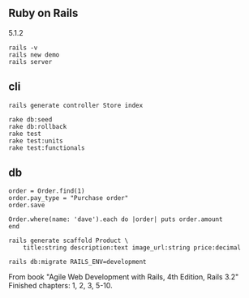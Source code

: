 Ruby on Rails
-
5.1.2

````
rails -v
rails new demo
rails server
````

## cli

````
rails generate controller Store index
````

````
rake db:seed
rake db:rollback
rake test
rake test:units
rake test:functionals
````

## db

````
order = Order.find(1)
order.pay_type = "Purchase order"
order.save

Order.where(name: 'dave').each do |order| puts order.amount
end
````

````
rails generate scaffold Product \
    title:string description:text image_url:string price:decimal

rails db:migrate RAILS_ENV=development
````

From book "Agile Web Development with Rails, 4th Edition, Rails 3.2" Finished chapters: 1, 2, 3, 5-10.
